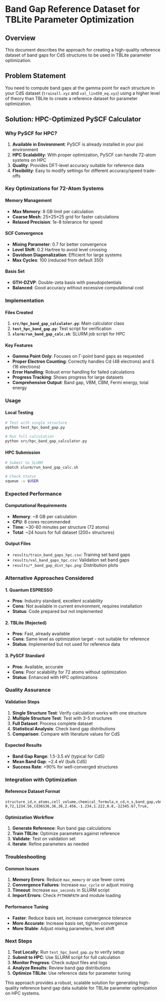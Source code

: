# Band Gap Reference Dataset for TBLite Parameter Optimization

## Overview

This document describes the approach for creating a high-quality reference dataset of band gaps for CdS structures to be used in TBLite parameter optimization.

## Problem Statement

You need to compute band gaps at the gamma point for each structure in your CdS dataset (`trainall.xyz` and `val_lind50_eq.xyz`) using a higher level of theory than TBLite to create a reference dataset for parameter optimization.

## Solution: HPC-Optimized PySCF Calculator

### Why PySCF for HPC?

1. **Available in Environment**: PySCF is already installed in your pixi environment
2. **HPC Scalability**: With proper optimization, PySCF can handle 72-atom systems on HPC
3. **Quality**: Provides DFT-level accuracy suitable for reference data
4. **Flexibility**: Easy to modify settings for different accuracy/speed trade-offs

### Key Optimizations for 72-Atom Systems

#### Memory Management
- **Max Memory**: 8 GB limit per calculation
- **Coarse Mesh**: 25×25×25 grid for faster calculations
- **Relaxed Precision**: 1e-8 tolerance for speed

#### SCF Convergence
- **Mixing Parameter**: 0.7 for better convergence
- **Level Shift**: 0.2 Hartree to avoid level crossing
- **Davidson Diagonalization**: Efficient for large systems
- **Max Cycles**: 100 (reduced from default 350)

#### Basis Set
- **GTH-DZVP**: Double-zeta basis with pseudopotentials
- **Balanced**: Good accuracy without excessive computational cost

### Implementation

#### Files Created

1. **`src/hpc_band_gap_calculator.py`**: Main calculator class
2. **`test_hpc_band_gap.py`**: Test script for verification
3. **`slurm/run_band_gap_calc.sh`**: SLURM job script for HPC

#### Key Features

- **Gamma Point Only**: Focuses on Γ-point band gaps as requested
- **Proper Electron Counting**: Correctly handles Cd (48 electrons) and S (16 electrons)
- **Error Handling**: Robust error handling for failed calculations
- **Progress Tracking**: Shows progress for large datasets
- **Comprehensive Output**: Band gap, VBM, CBM, Fermi energy, total energy

### Usage

#### Local Testing
```bash
# Test with single structure
python test_hpc_band_gap.py

# Run full calculation
python src/hpc_band_gap_calculator.py
```

#### HPC Submission
```bash
# Submit to SLURM
sbatch slurm/run_band_gap_calc.sh

# Check status
squeue -u $USER
```

### Expected Performance

#### Computational Requirements
- **Memory**: ~8 GB per calculation
- **CPU**: 8 cores recommended
- **Time**: ~30-60 minutes per structure (72 atoms)
- **Total**: ~24 hours for full dataset (200+ structures)

#### Output Files
- `results/train_band_gaps_hpc.csv`: Training set band gaps
- `results/val_band_gaps_hpc.csv`: Validation set band gaps
- `results/*_band_gap_dist_hpc.png`: Distribution plots

### Alternative Approaches Considered

#### 1. Quantum ESPRESSO
- **Pros**: Industry standard, excellent scalability
- **Cons**: Not available in current environment, requires installation
- **Status**: Code prepared but not implemented

#### 2. TBLite (Rejected)
- **Pros**: Fast, already available
- **Cons**: Same level as optimization target - not suitable for reference
- **Status**: Implemented but not used for reference data

#### 3. PySCF Standard
- **Pros**: Available, accurate
- **Cons**: Poor scalability for 72 atoms without optimization
- **Status**: Enhanced with HPC optimizations

### Quality Assurance

#### Validation Steps
1. **Single Structure Test**: Verify calculation works with one structure
2. **Multiple Structure Test**: Test with 3-5 structures
3. **Full Dataset**: Process complete dataset
4. **Statistical Analysis**: Check band gap distributions
5. **Comparison**: Compare with literature values for CdS

#### Expected Results
- **Band Gap Range**: 1.5-3.5 eV (typical for CdS)
- **Mean Band Gap**: ~2.4 eV (bulk CdS)
- **Success Rate**: >90% for well-converged structures

### Integration with Optimization

#### Reference Dataset Format
```csv
structure_id,n_atoms,cell_volume,chemical_formula,n_cd,n_s,band_gap,vbm,cbm,fermi_energy,total_energy,is_direct,error
0,72,1234.56,Cd36S36,36,36,2.456,-1.234,1.222,0.0,-12345.67,True,
```

#### Optimization Workflow
1. **Generate Reference**: Run band gap calculations
2. **Train TBLite**: Optimize parameters against reference
3. **Validate**: Test on validation set
4. **Iterate**: Refine parameters as needed

### Troubleshooting

#### Common Issues
1. **Memory Errors**: Reduce `max_memory` or use fewer cores
2. **Convergence Failures**: Increase `max_cycle` or adjust mixing
3. **Timeout**: Increase `max_seconds` in SLURM script
4. **Import Errors**: Check `PYTHONPATH` and module loading

#### Performance Tuning
- **Faster**: Reduce basis set, increase convergence tolerance
- **More Accurate**: Increase basis set, tighten convergence
- **More Stable**: Adjust mixing parameters, level shift

### Next Steps

1. **Test Locally**: Run `test_hpc_band_gap.py` to verify setup
2. **Submit to HPC**: Use SLURM script for full calculation
3. **Monitor Progress**: Check output files and logs
4. **Analyze Results**: Review band gap distributions
5. **Optimize TBLite**: Use reference data for parameter tuning

This approach provides a robust, scalable solution for generating high-quality reference band gap data suitable for TBLite parameter optimization on HPC systems. 
